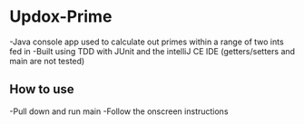 # Updox-Prime
-Java console app used to calculate out primes within a range of two ints fed in
-Built using TDD with JUnit and the intelliJ CE IDE (getters/setters and main are not tested)

## How to use
-Pull down and run main
-Follow the onscreen instructions

